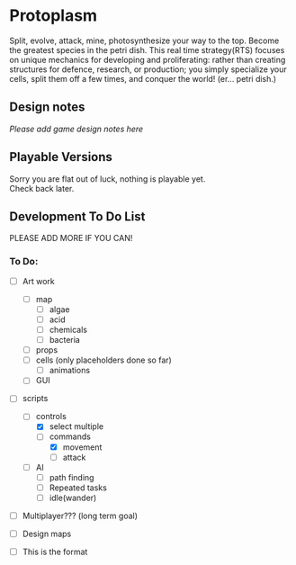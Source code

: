 # Protoplasm  
Split, evolve, attack, mine, photosynthesize your way to the top. Become the greatest species in the petri dish. This real time strategy(RTS) focuses on unique mechanics for developing and proliferating: rather than creating structures for defence, research, or production; you simply specialize your cells, split them off a few times, and conquer the world! (er... petri dish.)      
## Design notes  
*Please add game design notes here*  
## Playable Versions  
Sorry you are flat out of luck, nothing is playable yet.  
Check back later.  
## Development To Do List 
PLEASE ADD MORE IF YOU CAN!
### To Do:
* [ ] Art work  
  * [ ] map  
    * [ ] algae  
    * [ ] acid  
    * [ ] chemicals
    * [ ] bacteria
  * [ ] props  
  * [ ] cells (only placeholders done so far)
    * [ ] animations
  * [ ] GUI  
* [ ] scripts  
  * [ ] controls  
    * [X] select multiple  
    * [ ] commands 
      * [X] movement  
      * [ ] attack
  * [ ] AI  
    * [ ] path finding  
    * [ ] Repeated tasks  
    * [ ] idle(wander)  
* [ ] Multiplayer??? (long term goal)  
* [ ] Design maps  
* [ ] This is the format  

